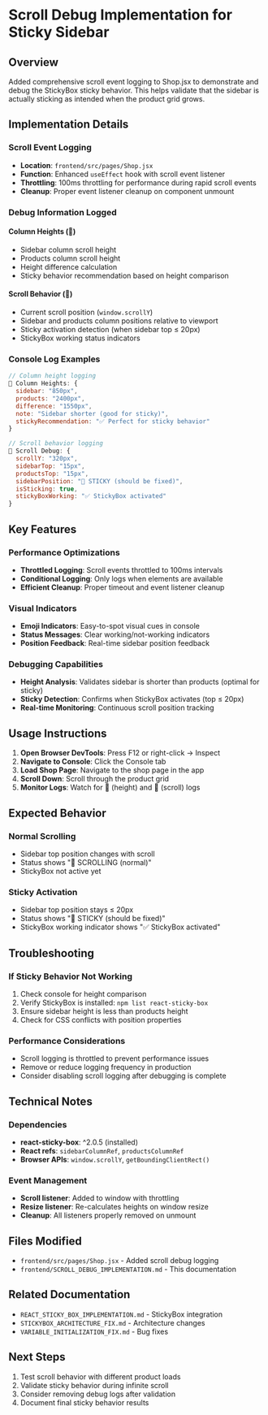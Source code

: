 # Scroll Debug Implementation for Sticky Sidebar

## Overview

Added comprehensive scroll event logging to Shop.jsx to demonstrate and debug the StickyBox sticky behavior. This helps validate that the sidebar is actually sticking as intended when the product grid grows.

## Implementation Details

### Scroll Event Logging

- **Location**: `frontend/src/pages/Shop.jsx`
- **Function**: Enhanced `useEffect` hook with scroll event listener
- **Throttling**: 100ms throttling for performance during rapid scroll events
- **Cleanup**: Proper event listener cleanup on component unmount

### Debug Information Logged

#### Column Heights (📏)

- Sidebar column scroll height
- Products column scroll height
- Height difference calculation
- Sticky behavior recommendation based on height comparison

#### Scroll Behavior (📜)

- Current scroll position (`window.scrollY`)
- Sidebar and products column positions relative to viewport
- Sticky activation detection (when sidebar top ≤ 20px)
- StickyBox working status indicators

### Console Log Examples

```javascript
// Column height logging
📏 Column Heights: {
  sidebar: "850px",
  products: "2400px",
  difference: "1550px",
  note: "Sidebar shorter (good for sticky)",
  stickyRecommendation: "✅ Perfect for sticky behavior"
}

// Scroll behavior logging
📜 Scroll Debug: {
  scrollY: "320px",
  sidebarTop: "15px",
  productsTop: "15px",
  sidebarPosition: "📌 STICKY (should be fixed)",
  isSticking: true,
  stickyBoxWorking: "✅ StickyBox activated"
}
```

## Key Features

### Performance Optimizations

- **Throttled Logging**: Scroll events throttled to 100ms intervals
- **Conditional Logging**: Only logs when elements are available
- **Efficient Cleanup**: Proper timeout and event listener cleanup

### Visual Indicators

- **Emoji Indicators**: Easy-to-spot visual cues in console
- **Status Messages**: Clear working/not-working indicators
- **Position Feedback**: Real-time sidebar position feedback

### Debugging Capabilities

- **Height Analysis**: Validates sidebar is shorter than products (optimal for sticky)
- **Sticky Detection**: Confirms when StickyBox activates (top ≤ 20px)
- **Real-time Monitoring**: Continuous scroll position tracking

## Usage Instructions

1. **Open Browser DevTools**: Press F12 or right-click → Inspect
2. **Navigate to Console**: Click the Console tab
3. **Load Shop Page**: Navigate to the shop page in the app
4. **Scroll Down**: Scroll through the product grid
5. **Monitor Logs**: Watch for 📏 (height) and 📜 (scroll) logs

## Expected Behavior

### Normal Scrolling

- Sidebar top position changes with scroll
- Status shows "🔄 SCROLLING (normal)"
- StickyBox not active yet

### Sticky Activation

- Sidebar top position stays ≤ 20px
- Status shows "📌 STICKY (should be fixed)"
- StickyBox working indicator shows "✅ StickyBox activated"

## Troubleshooting

### If Sticky Behavior Not Working

1. Check console for height comparison
2. Verify StickyBox is installed: `npm list react-sticky-box`
3. Ensure sidebar height is less than products height
4. Check for CSS conflicts with position properties

### Performance Considerations

- Scroll logging is throttled to prevent performance issues
- Remove or reduce logging frequency in production
- Consider disabling scroll logging after debugging is complete

## Technical Notes

### Dependencies

- **react-sticky-box**: ^2.0.5 (installed)
- **React refs**: `sidebarColumnRef`, `productsColumnRef`
- **Browser APIs**: `window.scrollY`, `getBoundingClientRect()`

### Event Management

- **Scroll listener**: Added to window with throttling
- **Resize listener**: Re-calculates heights on window resize
- **Cleanup**: All listeners properly removed on unmount

## Files Modified

- `frontend/src/pages/Shop.jsx` - Added scroll debug logging
- `frontend/SCROLL_DEBUG_IMPLEMENTATION.md` - This documentation

## Related Documentation

- `REACT_STICKY_BOX_IMPLEMENTATION.md` - StickyBox integration
- `STICKYBOX_ARCHITECTURE_FIX.md` - Architecture changes
- `VARIABLE_INITIALIZATION_FIX.md` - Bug fixes

## Next Steps

1. Test scroll behavior with different product loads
2. Validate sticky behavior during infinite scroll
3. Consider removing debug logs after validation
4. Document final sticky behavior results
